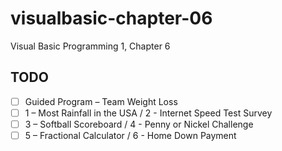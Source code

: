 # visualbasic-chapter-06
Visual Basic Programming 1, Chapter 6

## TODO
- [ ] Guided Program – Team Weight Loss
- [ ] 1 – Most Rainfall in the USA / 2 - Internet Speed Test Survey
- [ ] 3 – Softball Scoreboard / 4 - Penny or Nickel Challenge
- [ ] 5 – Fractional Calculator / 6 - Home Down Payment
